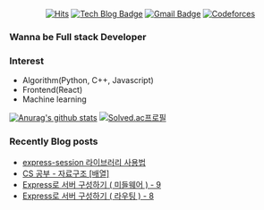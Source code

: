

<div align=center>
  
[![Hits](https://hits.seeyoufarm.com/api/count/incr/badge.svg?url=https%3A%2F%2Fgithub.com%2FKyun2da)](https://hits.seeyoufarm.com)
[![Tech Blog Badge](http://img.shields.io/badge/-Kyun2da%20blog-black?style=flat-square&logo=blogger&link=https://kyun2da.github.io/)](https://kyun2da.github.io/) 
[![Gmail Badge](https://img.shields.io/badge/-Gmail-d14836?style=flat-square&logo=Gmail&logoColor=white&link=mailto:kyun2da@gmail.com)](mailto:kyun2dot@gmail.com)
[![Codeforces](https://run.kaist.ac.kr/badges/codeforces/kyun2da.svg)](https://codeforces.com/profile/Kyun2da)

</div>

### Wanna be Full stack Developer

### Interest
- Algorithm(Python, C++, Javascript)
- Frontend(React)
- Machine learning

<div>
  
[![Anurag's github stats](https://github-readme-stats.vercel.app/api?username=Kyun2da&theme=radical&show_icons=true)](https://github.com/anuraghazra/github-readme-stats)
[![Solved.ac프로필](http://mazassumnida.wtf/api/v2/generate_badge?boj=kyun2da)](https://solved.ac/kyun2da)
</div>

### Recently Blog posts
<!-- BLOG-POST-LIST:START -->
- [express-session 라이브러리 사용법](https://Kyun2da.github.io/2021/01/10/express10/)
- [CS 공부 - 자료구조 [배열]](https://Kyun2da.github.io/2021/01/10/array/)
- [Express로 서버 구성하기 ( 미들웨어 ) - 9](https://Kyun2da.github.io/2021/01/05/express9/)
- [Express로 서버 구성하기 ( 라우팅 ) - 8](https://Kyun2da.github.io/2021/01/03/express8/)
<!-- BLOG-POST-LIST:END -->

